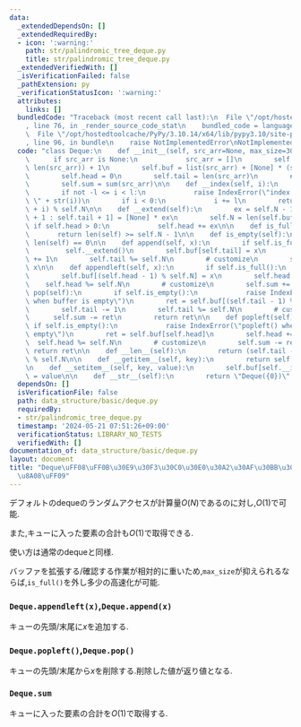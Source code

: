 ```yaml
---
data:
  _extendedDependsOn: []
  _extendedRequiredBy:
  - icon: ':warning:'
    path: str/palindromic_tree_deque.py
    title: str/palindromic_tree_deque.py
  _extendedVerifiedWith: []
  _isVerificationFailed: false
  _pathExtension: py
  _verificationStatusIcon: ':warning:'
  attributes:
    links: []
  bundledCode: "Traceback (most recent call last):\n  File \"/opt/hostedtoolcache/PyPy/3.10.14/x64/lib/pypy3.10/site-packages/onlinejudge_verify/documentation/build.py\"\
    , line 76, in _render_source_code_stat\n    bundled_code = language.bundle(\n\
    \  File \"/opt/hostedtoolcache/PyPy/3.10.14/x64/lib/pypy3.10/site-packages/onlinejudge_verify/languages/python.py\"\
    , line 96, in bundle\n    raise NotImplementedError\nNotImplementedError\n"
  code: "class Deque:\n    def __init__(self, src_arr=None, max_size=300000):\n  \
    \      if src_arr is None:\n            src_arr = []\n        self.N = max(max_size,\
    \ len(src_arr)) + 1\n        self.buf = list(src_arr) + [None] * (self.N - len(src_arr))\n\
    \        self.head = 0\n        self.tail = len(src_arr)\n        # customize\n\
    \        self.sum = sum(src_arr)\n\n    def __index(self, i):\n        l = len(self)\n\
    \        if not -l <= i < l:\n            raise IndexError(\"index out of range:\
    \ \" + str(i))\n        if i < 0:\n            i += l\n        return (self.head\
    \ + i) % self.N\n\n    def __extend(self):\n        ex = self.N - 1\n        self.buf[self.tail\
    \ + 1 : self.tail + 1] = [None] * ex\n        self.N = len(self.buf)\n       \
    \ if self.head > 0:\n            self.head += ex\n\n    def is_full(self):\n \
    \       return len(self) >= self.N - 1\n\n    def is_empty(self):\n        return\
    \ len(self) == 0\n\n    def append(self, x):\n        if self.is_full():\n   \
    \         self.__extend()\n        self.buf[self.tail] = x\n        self.tail\
    \ += 1\n        self.tail %= self.N\n        # customize\n        self.sum +=\
    \ x\n\n    def appendleft(self, x):\n        if self.is_full():\n            self.__extend()\n\
    \        self.buf[(self.head - 1) % self.N] = x\n        self.head -= 1\n    \
    \    self.head %= self.N\n        # customize\n        self.sum += x\n\n    def\
    \ pop(self):\n        if self.is_empty():\n            raise IndexError(\"pop()\
    \ when buffer is empty\")\n        ret = self.buf[(self.tail - 1) % self.N]\n\
    \        self.tail -= 1\n        self.tail %= self.N\n        # customize\n  \
    \      self.sum -= ret\n        return ret\n\n    def popleft(self):\n       \
    \ if self.is_empty():\n            raise IndexError(\"popleft() when buffer is\
    \ empty\")\n        ret = self.buf[self.head]\n        self.head += 1\n      \
    \  self.head %= self.N\n        # customize\n        self.sum -= ret\n       \
    \ return ret\n\n    def __len__(self):\n        return (self.tail - self.head)\
    \ % self.N\n\n    def __getitem__(self, key):\n        return self.buf[self.__index(key)]\n\
    \n    def __setitem__(self, key, value):\n        self.buf[self.__index(key)]\
    \ = value\n\n    def __str__(self):\n        return \"Deque({0})\".format(str(list(self)))\n"
  dependsOn: []
  isVerificationFile: false
  path: data_structure/basic/deque.py
  requiredBy:
  - str/palindromic_tree_deque.py
  timestamp: '2024-05-21 07:51:26+09:00'
  verificationStatus: LIBRARY_NO_TESTS
  verifiedWith: []
documentation_of: data_structure/basic/deque.py
layout: document
title: "Deque\uFF08\uFF0B\u30E9\u30F3\u30C0\u30E0\u30A2\u30AF\u30BB\u30B9\u30FB\u5408\
  \u8A08\uFF09"
---
```


デフォルトのdequeのランダムアクセスが計算量$O(N)$であるのに対し,$O(1)$で可能.

また,キューに入った要素の合計も$O(1)$で取得できる.

使い方は通常のdequeと同様.

バッファを拡張する/確認する作業が相対的に重いため,`max_size`が抑えられるならば,`is_full()`を外し多少の高速化が可能.

### `Deque.appendleft(x)`,`Deque.append(x)`

キューの先頭/末尾に$x$を追加する.

### `Deque.popleft()`,`Deque.pop()`

キューの先頭/末尾から$x$を削除する.削除した値が返り値となる.

### `Deque.sum`

キューに入った要素の合計を$O(1)$で取得する.